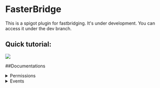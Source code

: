 # FasterBridge
This is a spigot plugin for fastbridging.
It's under development.
You can access it under the dev branch.

## Quick tutorial:

[![](https://yt-embed.herokuapp.com/embed?v=pmLcsv-lLGw)](https://youtu.be/pmLcsv-lLGw)

##Documentations
<details>
<summary>Permissions</summary>
<br>

## Permissions
### SubCommands

| SubCommand  |     Permission	        |
| ----------- | ----------------------- |
| test	 	  | fastbridge.test         |
| create      | fastbridge.create       |
| func        | fastbridge.func         |
| givegadget  | fastbridge.givegadget   |
| editor      | fastbridge.editor       |
| setloc      | fastbridge.setloc       |
| setblock    | fastbridge.setblock     |
| blocks      | fastbridge.blocks       |

### Gadgets

|       Gadget        |         Permission	            |
| ------------------- | ------------------------------- |
| arenaEditorGadget   | fastbridge.arenaEditorGadget    |
| arenaLeaveGadget    | fastbridge.arenaLeaveGadget     |
| arenaSelectorGadget | fastbridge.arenaSelectorGadget  |
| arenaRestartGadget  | fastbridge.arenaRestartGadget   |
</details>
<details>
<summary>Events</summary>
<br>

#Custom events

##Arena
PlayerJoinArenaEvent
```java
@EventHandler
public void onPlayerJoinArena(PlayerJoinArenaEvent event){
    event.getPlayer();      //  Player
    event.getArenaName();   //  String
    event.getPlayerClass(); //  PlayerClass
    event.getArenaClass();  //  ArenaClass
        }
```

PlayerLeaveArenaEvent
```java
@EventHandler
public void onPlayerLeaveArena(PlayerLeaveArenaEvent event){
    event.getPlayer();      //  Player
    event.getArenaName();   //  String
    event.getPlayerClass(); //  PlayerClass
    event.getArenaClass();  //  ArenaClass
        }
```

ArenaCreateEvent
```java
@EventHandler
public void onArenaCreated(ArenaCreateEvent event){
    event.getArenaName();           //  String
    event.getMaxPlayer();           //  int
    event.isActive();               //  boolean
    event.getLocations();           //  Location[]
    event.getDeathZoneHorizontal(); //  int
    event.getDeathZoneVertical();   //  int
    event.getDirection();           //  Direction
        }
```

ArenaDeleteEvent
```java
@EventHandler
public void onArenaDelete(ArenaDeleteEvent event){
    event.getArenaName();      //  String
        }
```

##Editor
PlayerJoinEditorEvent
```java
@EventHandler
public void onPlayerJoinEditor(PlayerJoinArenaEvent event){
    event.getPlayer();      //  Player
    event.getArenaName();   //  String
    event.getPlayerClass(); //  PlayerClass
    event.getArenaClass();  //  ArenaClass
        }
```

PlayerLeaveEditorEvent
```java
@EventHandler
public void onPlayerLeaveEditor(PlayerLeaveEditorEvent event){
    event.getPlayer();      //  Player
    event.getArenaName();   //  String
    event.getPlayerClass(); //  PlayerClass
    event.getArenaClass();  //  ArenaClass
        }
```

##Game

PlayerArenaResetEvent
```java
@EventHandler
public void onPlayerResetArena(PlayerArenaResetEvent event){
    event.getPlayer();      //  Player
    event.getArenaName();   //  String
    event.getPlayerClass(); //  PlayerClass
    event.getArenaClass();  //  ArenaClass
        }
```

PlayerDeathEvent
```java
@EventHandler
public void onPlayerDeath(PlayerDeathEvent event){
    event.getPlayer();      //  Player
    event.getArenaName();   //  String
    event.getPlayerClass(); //  PlayerClass
    event.getArenaClass();  //  ArenaClass
        }
```

PlayerNewRecordEvent
```java
@EventHandler
public void onPlayerNewRecord(PlayerNewRecordEvent event){
    event.getPlayer();      //  Player
    event.getArenaName();   //  String
    event.getPlayerClass(); //  PlayerClass
    event.getArenaClass();  //  ArenaClass
    event.getRecord()       //  double    
        }
```

PlayerWinEvent
```java
@EventHandler
public void onPlayerWin(PlayerWinEvent event){
    event.getPlayer();      //  Player
    event.getArenaName();   //  String
    event.getPlayerClass(); //  PlayerClass
    event.getArenaClass();  //  ArenaClass
    event.getRecord()       //  double    
        }
```

##Player

ChangeBlockEvent
```java
@EventHandler
public void onPlayerBlockChange(ChangeBlockEvent event){
    event.getPlayer();      //  Player
    event.getPlayerClass(); //  PlayerClass
    event.getMaterial();    //  Material
    event.getDisplayName(): //  String    
        }
```

##Other

SubCommandEvent
```java
@EventHandler
public void onSubCommand(PlayerWinEvent event){
    event.getPlayer();      //  Player
    event.getCommand()      //  String    
        }
```

GadgetUseEvent
```java
@EventHandler
public void onGadgetUse(GadgetUseEvent event){
    event.getPlayer();      //  Player
    event.getGadgetName()   //  String   
    event.getGadget()       //  GadgetAbstract    
        }
```

ButtonClickEvent
```java
@EventHandler
public void onButtonClick(ButtonClickEvent event){
    event.getPlayer();      //  Player
    event.getSlot();        //  int
    event.getClicked();     //  ItemStack
    event.getInventory();   //  Inventory
    event.getButton();      //  ButtonInterface    
        }
```
</details>
